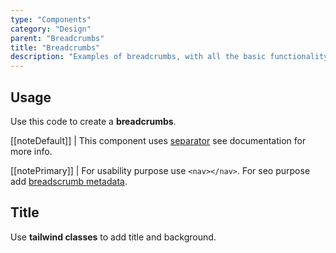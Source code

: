 ```yaml
---
type: "Components"
category: "Design"
parent: "Breadcrumbs"
title: "Breadcrumbs"
description: "Examples of breadcrumbs, with all the basic functionality and more."
---
```


## Usage

Use this code to create a **breadcrumbs**.

[[noteDefault]]
| This component uses [separator](/components/typography/separator) see documentation for more info.

[[notePrimary]]
| For usability purpose use `<nav></nav>`. For seo purpose add [breadscrumb metadata](https://developers.google.com/search/docs/data-types/breadcrumb).

<demo>
  <demoinline src="demos/components/breadcrumbs/usage">
  </demoinline>
</demo>

## Title

Use **tailwind classes** to add title and background.

<demo>
  <demoinline src="demos/components/breadcrumbs/title">
  </demoinline>
</demo>

